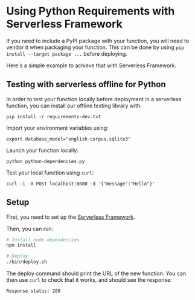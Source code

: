 # Using Python Requirements with Serverless Framework

If you need to include a PyPI package with your function, you will need to vendor it when packaging your function. This can be done by using `pip install --target package ...` before deploying.

Here's a simple example to achieve that with Serverless Framework.

## Testing with serverless offline for Python

In order to test your function locally before deployment in a serverless function, you can install our offline testing library with:
```
pip install -r requirements-dev.txt
```

Import your environment variables using:

```
export database_model="english-corpus.sqlite3"
```

Launch your function locally:

```
python python-dependencies.py
```

Test your local function using `curl`:
```
curl -i -X POST localhost:8080 -d '{"message":"Hello"}'
```

## Setup

First, you need to set up the [Serverless Framework](https://www.serverless.com/framework/docs/getting-started).

Then, you can run:

```sh
# Install node dependencies
npm install

# Deploy
./bin/deploy.sh
```

The deploy command should print the URL of the new function. You can then use `curl` to check that it works, and should see the response:

```raw
Response status: 200
```
